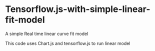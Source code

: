 # Tensorflow.js-with-simple-linear-fit-model
A simple Real time linear curve fit model


This code uses Chart.js and tensorflow.js to run linear model

